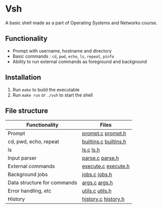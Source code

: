 # Vsh
A basic shell made as a part of Operating Systems and Networks course.

## Functionality
- Prompt with username, hostname and directory
- Basic commands : `cd`, `pwd`, `echo`, `ls`, `repeat`, `pinfo`
- Ability to run external commands as foreground and background

## Installation
1. Run `make` to build the executable
2. Run `make run` or `./vsh` to start the shell

## File structure
| Functionality |Files |  
| -- | -- |  
|Prompt| [prompt.c](src/prompt.c) [prompt.h](src/prompt.h)|  
|cd, pwd, echo, repeat | [builtins.c](src/builtins.c) [builtins.h](src/builtins.h)|  
|ls | [ls.c](src/ls.c) [ls.h](src/ls.h)|  
|Input parser| [parse.c](src/parse.c) [parse.h](src/parse.h)|  
|External commands|[execute.c](src/execute.c) [execute.h](src/execute.h)|  
|Background jobs| [jobs.c](src/jobs.c) [jobs.h](src/jobs.h)|  
|Data structure for commands| [args.c](src/args.c) [args.h](src/args.h)|  
|Error handling, etc| [utils.c](src/utils.c) [utils.h](src/utils.h)|  
|History | [history.c](src/history.c) [history.h](src/history.h)|  

